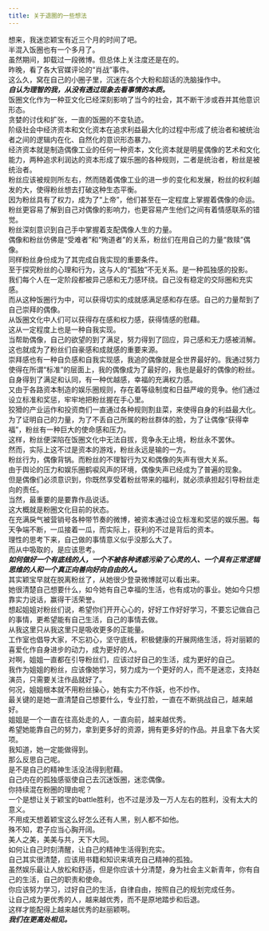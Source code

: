 ```yaml
---
title: 关于退圈的一些想法
---
```

想来，我迷恋颖宝有近三个月的时间了吧。  
半混入饭圈也有一个多月了。  
虽然期间，卸载过一段微博。但总体上关注度还是在的。  
昨晚，看了各大官媒评论的“肖战”事件。  
这么久，窝在自己的小圈子里，沉迷在各个大粉和超话的洗脑操作中。  
***自认为理智的我，从没有透过现象去看事情的本质。***  
饭圈文化作为一种亚文化已经深刻影响了当今的社会，其不断干涉或吞并其他意识形态。  
贪婪的讨伐和扩张，一直的饭圈的不变轨迹。  
阶级社会中经济资本和文化资本在追求利益最大化的过程中形成了统治者和被统治者之间的逻辑内在化、自然化的意识形态暴力。  
经济资本就是制造偶像工业的任何一种资本，文化资本就是明星偶像的艺术和文化能力，两种追求利润达的资本形成了娱乐圈的各种规则，二者是统治者，粉丝是被统治者。  
粉丝应该被规则所左右，然而随着偶像工业的进一步的变化和发展，粉丝的权利越发的大，使得粉丝想去打破这种生态平衡。  
因为粉丝具有了权力，成为了“上帝”，他们甚至在一定程度上掌握着偶像的命运。  
粉丝更容易了解到自己对偶像的影响力，也更容易产生他们之间有着情感联系的错觉。  
粉丝深刻意识到自己手中掌握着支配偶像人生的力量。  
偶像和粉丝仿佛是“受难者”和“殉道者”的关系，粉丝们在用自己的力量“救赎”偶像。  
同样粉丝身份成为了其完成自我实现的重要条件。  
至于探究粉丝的心理和行为，这与人的“孤独”不无关系。是一种孤独感的投影。  
我们每个人在一定阶段都被异己感和无力感环绕。自己没有稳定的交际圈和充实感。  
而从这种饭圈行为中，可以获得切实的成就感满足感和存在感。自己的力量帮到了自己崇拜的偶像。  
从饭圈文化中人们可以获得存在感和权力感，获得情感的慰藉。  
这从一定程度上也是一种自我实现。  
当帮助偶像，自己的欲望的到了满足，努力得到了回应，异己感和无力感被消解。
这也就成为了粉丝们自豪感和成就感的重要来源。  
崇拜感也有一种自负感和自我实现感，我追的偶像就是全世界最好的。我通过努力使得在所谓“标准”的层面上，我的偶像成为了最好的，我也是最好的偶像的粉丝。  
自身得到了满足和认同，有一种优越感，幸福的充满权力感。  
又由于各路资本制造的娱乐圈规则，存在着等级制度和日益严峻的竞争。他们通过设立标准和奖惩，牢牢地把粉丝握在手心里。  
狡猾的产业运作和投资商们一直通过各种规则割韭菜，来使得自身的利益最大化。  
为了证明自己的力量，为了不丢自己所属的粉丝群体的脸，为了让偶像“获得幸福”，粉丝有一种巨大的使命感和压力。  
这样，粉丝便深陷在饭圈文化中无法自拔，竞争永无止境，粉丝永不罢休。  
然而，实际上这不过是资本的游戏，粉丝永远是输的一方。  
粉丝行为，偶像背锅。而粉丝的不理智行为又和偶像的失声有很大关系。  
由于舆论的压力和娱乐圈鹤唳风声的环境，偶像失声已经成为了普遍的现象。  
但是偶像们必须意识到，你既然享受着粉丝带来的福利，就必须承担起引导粉丝走向的责任。  
当然，最重要的是要靠作品说话。  
这大概就是粉圈文化目前的状态。  
在充满戾气被营销号各种带节奏的微博，被资本通过设立标准和奖惩的娱乐圈。每天争端不断，一瓜接着一瓜，而实际上，获利的不过是背后的资本。  
理性的思考下来，自己做的事情意义似乎没那么大了。  
而从中吸取的，是应该思考。  
***如何做好一个有底线的人，一个不被各种诱惑污染了心灵的人、一个具有正常逻辑思维的人和一个真正向善向好向自由的人。***  
其实颖宝早就在脱离粉丝了，从她很少登录微博就可以看出来。  
她很清楚自己想要什么，如今她有自己幸福的生活，也有成功的事业。她如今只想靠实力说话，赢得干活荣誉。  
想起姐姐对粉丝们说，希望你们开开心心的，好好工作好好学习，不要忘记做自己的事情，更希望能有自己生活，自己的事情去做。  
从我这里只从我这里只是吸收更多的正能量。  
工作室也倡导大家，不忘初心，坚守底线，积极健康的开展网络生活，将对丽颖的喜爱化作自身进步的动力，成为更好的人。  
对啊，姐姐一直都在引导粉丝们，应该过好自己的生活，成为更好的自己。  
我作为姐姐的粉丝，应该像她学习，努力成为一个更好的人，而不是迷恋，支持赵演员，只需要关注作品就好了。  
何况，姐姐根本就不用粉丝操心，她有实力不作妖，也不炒作。  
最关键的是她一直清楚自己想要什么，专业打脸，一直在不断挑战自己，越来越好。  
姐姐是一个一直在往高处走的人，一直向前，越来越优秀。  
希望她能靠自己的努力，拿到更多好的资源，拥有更多好的作品。并且拿下各大奖项。  
我知道，她一定能做得到。  
那么反思自己呢。  
是不是自己的精神生活没法得到慰藉。  
自己内在的孤独感驱使自己去沉迷饭圈，迷恋偶像。  
你持续混在粉圈的理由呢？  
一个是想让关于颖宝的battle胜利，也不过是涉及一万人左右的胜利，没有太大的意义。  
不用成天想着颖宝这么好怎么还有人黑，别人都不如他。  
殊不知，君子应当心胸开阔。  
美人之美，美美与共，天下大同。  
如何让自己时刻清醒，让自己的精神生活得到充实。  
自己其实很清楚，应该用书籍和知识来填充自己精神的孤独。  
虽然娱乐最让人放松和舒适，但是你应该十分清楚，身为社会主义新青年，你有自己的生活，自己的职责和使命。  
你应该努力学习，过好自己的生活，自律自由，按照自己的规划完成任务。  
让自己成为更优秀的人，越来越优秀，而不是原地踏步和后退。  
这样才能配得上越来越优秀的赵丽颖啊。  
***我们在更高处相见。***  